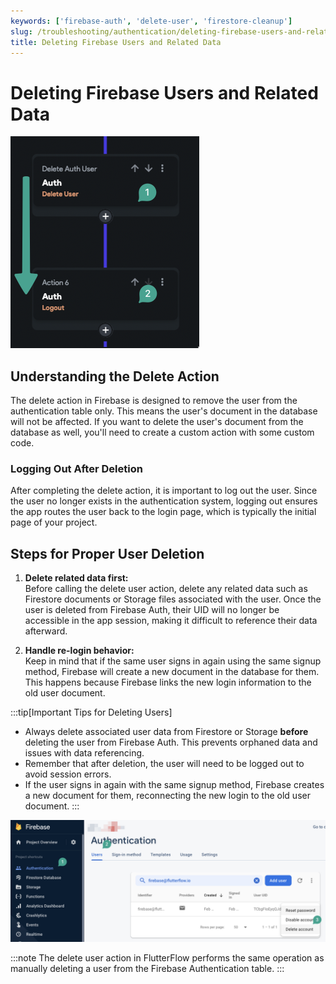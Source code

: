 ```yaml
---
keywords: ['firebase-auth', 'delete-user', 'firestore-cleanup']
slug: /troubleshooting/authentication/deleting-firebase-users-and-related-data
title: Deleting Firebase Users and Related Data
---
```

# Deleting Firebase Users and Related Data

![](../assets/20250430121300815719.png "Screenshot showing the delete user action")

## Understanding the Delete Action

The delete action in Firebase is designed to remove the user from the authentication table only. This means the user's document in the database will not be affected. If you want to delete the user's document from the database as well, you'll need to create a custom action with some custom code.

### Logging Out After Deletion

After completing the delete action, it is important to log out the user. Since the user no longer exists in the authentication system, logging out ensures the app routes the user back to the login page, which is typically the initial page of your project.

## Steps for Proper User Deletion

1. **Delete related data first:**  
   Before calling the delete user action, delete any related data such as Firestore documents or Storage files associated with the user. Once the user is deleted from Firebase Auth, their UID will no longer be accessible in the app session, making it difficult to reference their data afterward.

2. **Handle re-login behavior:**  
   Keep in mind that if the same user signs in again using the same signup method, Firebase will create a new document in the database for them. This happens because Firebase links the new login information to the old user document.

:::tip[Important Tips for Deleting Users]
- Always delete associated user data from Firestore or Storage **before** deleting the user from Firebase Auth. This prevents orphaned data and issues with data referencing.
- Remember that after deletion, the user will need to be logged out to avoid session errors.
- If the user signs in again with the same signup method, Firebase creates a new document for them, reconnecting the new login to the old user document.
:::

![](../assets/20250430121301101693.png "Screenshot illustrating user deletion flow")

:::note
The delete user action in FlutterFlow performs the same operation as manually deleting a user from the Firebase Authentication table.
:::
